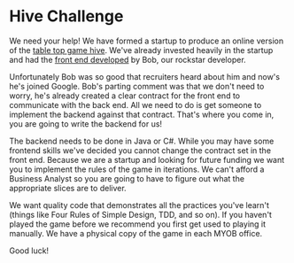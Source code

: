 # Hive Challenge

We need your help! We have formed a startup to produce an online version of the [table top game hive](https://en.wikipedia.org/wiki/Hive_(game)). We've already invested heavily in the startup and had the [front end developed](https://github.com/MYOB-Technology/fma-hex-renderer#readme) by Bob, our rockstar developer. 

Unfortunately Bob was so good that recruiters heard about him and now's he's joined Google. Bob's parting comment was that we don't need to worry, he's already created a clear contract for the front end to communicate with the back end. All we need to do is get someone to implement the backend against that contract. That's where you come in, you are going to write the backend for us! 

The backend needs to be done in Java or C#. While you may have some frontend skills we've decided you cannot change the contract set in the front end. Because we are a startup and looking for future funding we want you to implement the rules of the game in iterations. We can't afford a Business Analyst so you are going to have to figure out what the appropriate slices are to deliver. 

We want quality code that demonstrates all the practices you've learn't (things like Four Rules of Simple Design, TDD, and so on). If you haven't played the game before we recommend you first get used to playing it manually. We have a physical copy of the game in each MYOB office.

Good luck!
